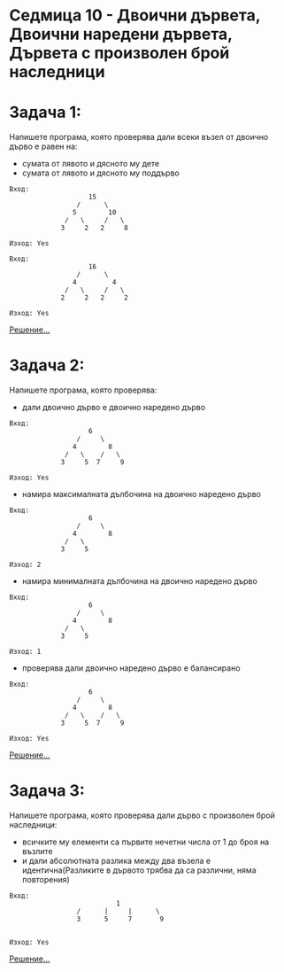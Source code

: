 # Седмица 10 - Двоични дървета, Двоични наредени дървета, Дървета с произволен брой наследници

Задача 1:
=
Напишете програма, която проверява дали всеки възел от двоично дърво е равен на:
- сумата от лявото и дясното му дете
- сумата от лявото и дясното му поддърво
```
Вход:
                    15
                 /      \
                5        10
              /   \     /   \
             3     2   2     8
                      
Изход: Yes

Вход:
                    16
                 /      \
                4         4
              /   \     /   \
             2     2   2     2
                      
Изход: Yes
```
[Решение...](https://github.com/AleksandrinaKovachka/Data-structures-and-algorithms/blob/main/Week10/Task1)

Задача 2:
=
Напишете програма, която проверява:
- дали двоично дърво е двоично наредено дърво
```
Вход:
                    6
                 /     \
                4        8
              /   \    /   \
             3     5  7     9
                      
Изход: Yes
```
- намира максималната дълбочина на двоично наредено дърво
```
Вход:
                    6
                 /     \
                4        8
              /   \    
             3     5  
                      
Изход: 2
```
- намира минималната дълбочина на двоично наредено дърво
```
Вход:
                    6
                 /     \
                4        8
              /   \    
             3     5 
                      
Изход: 1
```
- проверява дали двоично наредено дърво е балансирано
```
Вход:
                    6
                 /     \
                4        8
              /   \    /   \
             3     5  7     9  
                      
Изход: Yes
```
[Решение...](https://github.com/AleksandrinaKovachka/Data-structures-and-algorithms/blob/main/Week10/Task2)

Задача 3:
=
Напишете програма, която проверява дали дърво с произволен брой наследници:
- всичките му елементи са първите нечетни числа от 1 до броя на възлите
- и дали абсолютната разлика между два възела е идентична(Разликите в дървото трябва да са различни, няма повторения)
```
Вход:
                           1
                 /      |     |      \
                 3      5     7       9
                  
                      
Изход: Yes
```
[Решение...](https://github.com/AleksandrinaKovachka/Data-structures-and-algorithms/blob/main/Week10/Task3)
